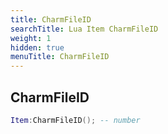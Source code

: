 ```yaml
---
title: CharmFileID
searchTitle: Lua Item CharmFileID
weight: 1
hidden: true
menuTitle: CharmFileID
---
```

## CharmFileID
```lua
Item:CharmFileID(); -- number
```